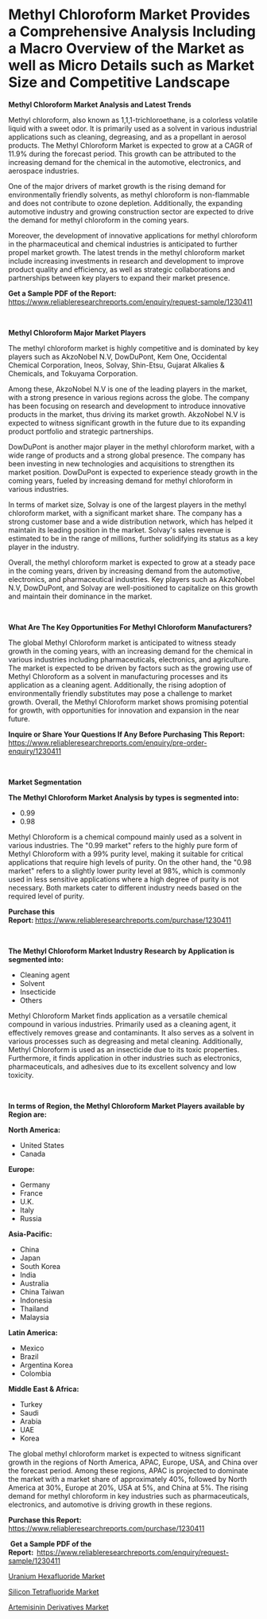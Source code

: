 <p><h1>Methyl Chloroform Market Provides a Comprehensive Analysis Including a Macro Overview of the Market as well as Micro Details such as Market Size and Competitive Landscape</h1></p><p><strong>Methyl Chloroform Market Analysis and Latest Trends</strong></p>
<p><p>Methyl chloroform, also known as 1,1,1-trichloroethane, is a colorless volatile liquid with a sweet odor. It is primarily used as a solvent in various industrial applications such as cleaning, degreasing, and as a propellant in aerosol products. The Methyl Chloroform Market is expected to grow at a CAGR of 11.9% during the forecast period. This growth can be attributed to the increasing demand for the chemical in the automotive, electronics, and aerospace industries.</p><p>One of the major drivers of market growth is the rising demand for environmentally friendly solvents, as methyl chloroform is non-flammable and does not contribute to ozone depletion. Additionally, the expanding automotive industry and growing construction sector are expected to drive the demand for methyl chloroform in the coming years.</p><p>Moreover, the development of innovative applications for methyl chloroform in the pharmaceutical and chemical industries is anticipated to further propel market growth. The latest trends in the methyl chloroform market include increasing investments in research and development to improve product quality and efficiency, as well as strategic collaborations and partnerships between key players to expand their market presence.</p></p>
<p><strong>Get a Sample PDF of the Report:&nbsp;</strong> <a href="https://www.reliableresearchreports.com/enquiry/request-sample/1230411">https://www.reliableresearchreports.com/enquiry/request-sample/1230411</a></p>
<p>&nbsp;</p>
<p><strong>Methyl Chloroform Major Market Players</strong></p>
<p><p>The methyl chloroform market is highly competitive and is dominated by key players such as AkzoNobel N.V, DowDuPont, Kem One, Occidental Chemical Corporation, Ineos, Solvay, Shin-Etsu, Gujarat Alkalies & Chemicals, and Tokuyama Corporation.</p><p>Among these, AkzoNobel N.V is one of the leading players in the market, with a strong presence in various regions across the globe. The company has been focusing on research and development to introduce innovative products in the market, thus driving its market growth. AkzoNobel N.V is expected to witness significant growth in the future due to its expanding product portfolio and strategic partnerships.</p><p>DowDuPont is another major player in the methyl chloroform market, with a wide range of products and a strong global presence. The company has been investing in new technologies and acquisitions to strengthen its market position. DowDuPont is expected to experience steady growth in the coming years, fueled by increasing demand for methyl chloroform in various industries.</p><p>In terms of market size, Solvay is one of the largest players in the methyl chloroform market, with a significant market share. The company has a strong customer base and a wide distribution network, which has helped it maintain its leading position in the market. Solvay's sales revenue is estimated to be in the range of millions, further solidifying its status as a key player in the industry.</p><p>Overall, the methyl chloroform market is expected to grow at a steady pace in the coming years, driven by increasing demand from the automotive, electronics, and pharmaceutical industries. Key players such as AkzoNobel N.V, DowDuPont, and Solvay are well-positioned to capitalize on this growth and maintain their dominance in the market.</p></p>
<p>&nbsp;</p>
<p><strong>What Are The Key Opportunities For Methyl Chloroform Manufacturers?</strong></p>
<p><p>The global Methyl Chloroform market is anticipated to witness steady growth in the coming years, with an increasing demand for the chemical in various industries including pharmaceuticals, electronics, and agriculture. The market is expected to be driven by factors such as the growing use of Methyl Chloroform as a solvent in manufacturing processes and its application as a cleaning agent. Additionally, the rising adoption of environmentally friendly substitutes may pose a challenge to market growth. Overall, the Methyl Chloroform market shows promising potential for growth, with opportunities for innovation and expansion in the near future.</p></p>
<p><strong>Inquire or Share Your Questions If Any Before Purchasing This Report:</strong> <a href="https://www.reliableresearchreports.com/enquiry/pre-order-enquiry/1230411">https://www.reliableresearchreports.com/enquiry/pre-order-enquiry/1230411</a></p>
<p>&nbsp;</p>
<p><strong>Market Segmentation</strong></p>
<p><strong>The Methyl Chloroform Market Analysis by types is segmented into:</strong></p>
<p><ul><li>0.99</li><li>0.98</li></ul></p>
<p><p>Methyl Chloroform is a chemical compound mainly used as a solvent in various industries. The "0.99 market" refers to the highly pure form of Methyl Chloroform with a 99% purity level, making it suitable for critical applications that require high levels of purity. On the other hand, the "0.98 market" refers to a slightly lower purity level at 98%, which is commonly used in less sensitive applications where a high degree of purity is not necessary. Both markets cater to different industry needs based on the required level of purity.</p></p>
<p><strong>Purchase this Report:&nbsp;</strong><a href="https://www.reliableresearchreports.com/purchase/1230411">https://www.reliableresearchreports.com/purchase/1230411</a></p>
<p>&nbsp;</p>
<p><strong>The Methyl Chloroform Market Industry Research by Application is segmented into:</strong></p>
<p><ul><li>Cleaning agent</li><li>Solvent</li><li>Insecticide</li><li>Others</li></ul></p>
<p><p>Methyl Chloroform Market finds application as a versatile chemical compound in various industries. Primarily used as a cleaning agent, it effectively removes grease and contaminants. It also serves as a solvent in various processes such as degreasing and metal cleaning. Additionally, Methyl Chloroform is used as an insecticide due to its toxic properties. Furthermore, it finds application in other industries such as electronics, pharmaceuticals, and adhesives due to its excellent solvency and low toxicity.</p></p>
<p>&nbsp;</p>
<p><strong>In terms of Region, the Methyl Chloroform Market Players available by Region are:</strong></p>
<p>
    <p> <strong> North America: </strong>
        <ul>
            <li>United States</li>
            <li>Canada</li>
        </ul>
        </p> 
    <p> <strong> Europe: </strong>
        <ul>
            <li>Germany</li>
            <li>France</li>
            <li>U.K.</li>
            <li>Italy</li>
            <li>Russia</li>
        </ul>
        </p> 
    <p> <strong> Asia-Pacific: </strong>
        <ul>
            <li>China</li>
            <li>Japan</li>
            <li>South Korea</li>
            <li>India</li>
            <li>Australia</li>
            <li>China Taiwan</li>
            <li>Indonesia</li>
            <li>Thailand</li>
            <li>Malaysia</li>
        </ul>
        </p> 
    <p> <strong> Latin America: </strong>
        <ul>
            <li>Mexico</li>
            <li>Brazil</li>
            <li>Argentina Korea</li>
            <li>Colombia</li>
        </ul>
        </p> 
    <p> <strong> Middle East & Africa: </strong>
        <ul>
            <li>Turkey</li>
            <li>Saudi</li>
            <li>Arabia</li>
            <li>UAE</li>
            <li>Korea</li>
        </ul>
    </p>
    </p>
<p><p>The global methyl chloroform market is expected to witness significant growth in the regions of North America, APAC, Europe, USA, and China over the forecast period. Among these regions, APAC is projected to dominate the market with a market share of approximately 40%, followed by North America at 30%, Europe at 20%, USA at 5%, and China at 5%. The rising demand for methyl chloroform in key industries such as pharmaceuticals, electronics, and automotive is driving growth in these regions.</p></p>
<p><strong>Purchase this Report: </strong><a href="https://www.reliableresearchreports.com/purchase/1230411">https://www.reliableresearchreports.com/purchase/1230411</a></p>
<p>&nbsp;<strong>Get a Sample PDF of the Report:&nbsp;&nbsp;</strong><a href="https://www.reliableresearchreports.com/enquiry/request-sample/1230411">https://www.reliableresearchreports.com/enquiry/request-sample/1230411</a></p>
<p><strong></strong></p>
<p><p><a href="https://github.com/gamblestampleyjenny50m5sl6/Market-Research-Report-List-1/blob/main/uranium-hexafluoride-market.md">Uranium Hexafluoride Market</a></p><p><a href="https://github.com/nicholepatriciadoylenwnrjr0/Market-Research-Report-List-1/blob/main/silicon-tetrafluoride-market.md">Silicon Tetrafluoride Market</a></p><p><a href="https://github.com/wwwkeltoum/Market-Research-Report-List-2/blob/main/artemisinin-derivatives-market.md">Artemisinin Derivatives Market</a></p></p>